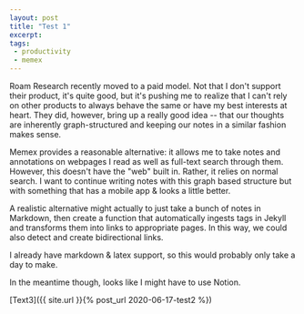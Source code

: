 ```yaml
---
layout: post
title: "Test 1"
excerpt:
tags:
 - productivity
 - memex
---
```


Roam Research recently moved to a paid model. Not that I don't support their product, it's quite good, but it's pushing
me to realize that I can't rely on other products to always behave the same or have my best interests at heart. They did,
however, bring up a really good idea -- that our thoughts are inherently graph-structured and keeping our notes in a similar fashion makes sense.

Memex provides a reasonable alternative: it allows me to take notes and annotations on webpages I read as well as full-text search through them.
However, this doesn't have the "web" built in. Rather, it relies on normal search. I want to continue writing notes
with this graph based structure but with something that has a mobile app & looks a little better.

A realistic alternative might actually to just take a bunch of notes in Markdown, then create a function that
automatically ingests tags in Jekyll and transforms them into links to appropriate pages. In this way, we could also detect and create 
bidirectional links.

I already have markdown & latex support, so this would probably only take a day to make.

In the meantime though, looks like I might have to use Notion.

[Text3]({{ site.url }}{% post_url 2020-06-17-test2 %})
